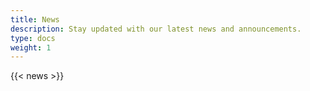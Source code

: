 ```yaml
---
title: News
description: Stay updated with our latest news and announcements.
type: docs
weight: 1
---
```


{{< news >}}
